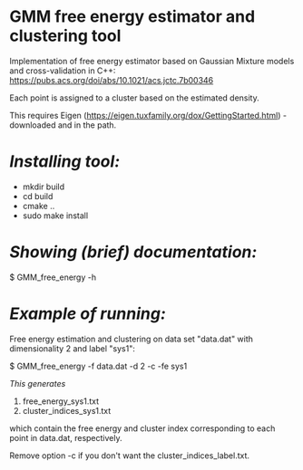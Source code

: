 # GMM free energy estimator and clustering tool

Implementation of free energy estimator based on Gaussian Mixture models and cross-validation in C++:
https://pubs.acs.org/doi/abs/10.1021/acs.jctc.7b00346

Each point is assigned to a cluster based on the estimated density.

This requires Eigen (https://eigen.tuxfamily.org/dox/GettingStarted.html) - downloaded and in the path.

# _Installing tool:_
- mkdir build
- cd build
- cmake ..
- sudo make install

# _Showing (brief) documentation:_

$ GMM_free_energy -h



# _Example of running:_ 
Free energy estimation and clustering on data set "data.dat" with dimensionality 2 and label "sys1":

 $ GMM_free_energy -f data.dat -d 2 -c -fe sys1



_This generates_
1. free_energy_sys1.txt 
2. cluster_indices_sys1.txt 

which contain the free energy and cluster index corresponding to each point in data.dat, respectively. 



Remove option -c if you don't want the cluster_indices_label.txt.
